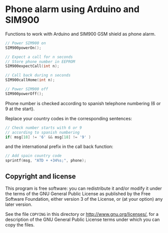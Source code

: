 Phone alarm using Arduino and SIM900
====================================

Functions to work with Arduino and SIM900 GSM shield as phone alarm.

```C
// Power SIM900 on
SIM900powerOn();

// Expect a call for n seconds
// Store phone number in EEPROM
SIM900expectCall(int n);

// Call back during n seconds
SIM900callHome(int n);

// Power SIM900 off
SIM900powerOff();
```

Phone number is checked according to spanish telephone numbering (6 or 9 at the start).

Replace your country codes in the corresponding sentences:

````C
// Check number starts with 6 or 9
// according to spanish numbering
if( msg[18] != '6' && msg[18] != '9' )
````

and the international prefix in the call back function:

````C
// Add spain country code
sprintf(msg, "ATD + +34%s;", phone);
````

Copyright and license
---------------------

This program is free software: you can redistribute it and/or modify it under the terms of the GNU General Public License as published by the Free Software Foundation, either version 3 of the License, or (at your option) any later version.

See the file `COPYING` in this directory or  http://www.gnu.org/licenses/, for a description of the GNU General Public License terms under which you can copy the files.
